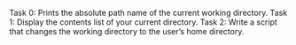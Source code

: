 Task 0: Prints the absolute path name of the current working directory.
Task 1: Display the contents list of your current directory.
Task 2: Write a script that changes the working directory to the user’s home directory.
